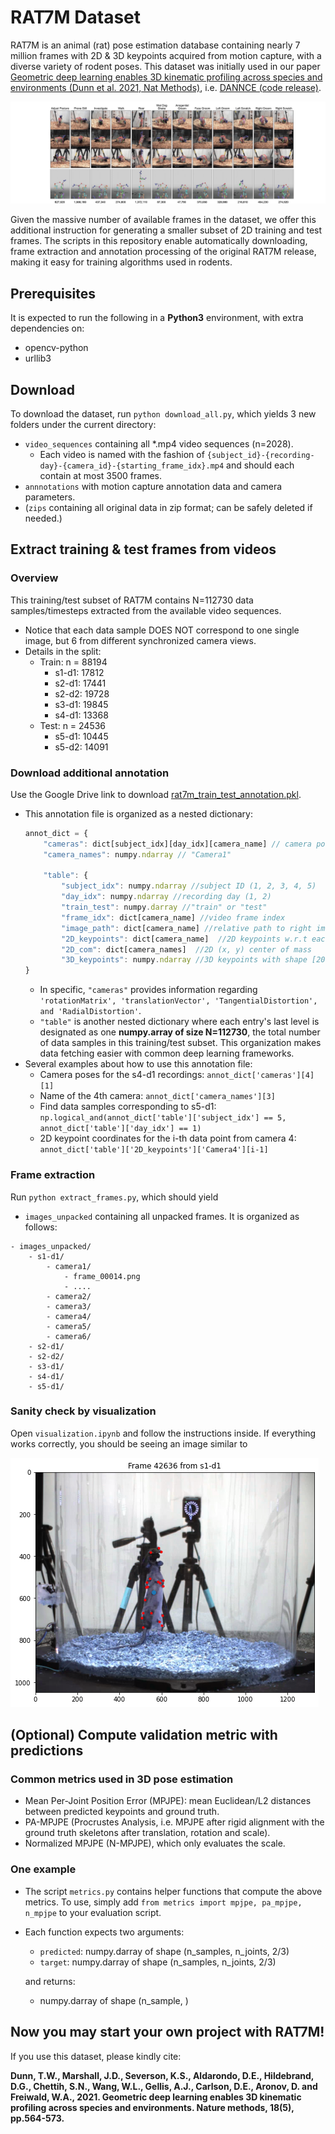 #  RAT7M Dataset 

RAT7M is an animal (rat) pose estimation database containing nearly 7 million frames with 2D & 3D keypoints acquired from motion capture, with a diverse variety of rodent poses. This dataset was initially used in our paper [Geometric deep learning enables 3D kinematic profiling across species and environments (Dunn et al. 2021, Nat Methods)](https://www.nature.com/articles/s41592-021-01106-6), i.e. [DANNCE (code release)](https://github.com/spoonsso/dannce).

![RAT7M Overview](commons/rat7m.jpeg)

Given the massive number of available frames in the dataset, we offer this additional instruction for generating a smaller subset of 2D training and test frames. The scripts in this repository enable automatically downloading, frame extraction and annotation processing of the original RAT7M release, making it easy for training algorithms used in rodents.

## Prerequisites
It is expected to run the following in a **Python3** environment, with extra dependencies on:
* opencv-python
* urllib3

## Download
To download the dataset, run `python download_all.py`, which yields 3 new folders under the current directory:
* `video_sequences` containing all *.mp4 video sequences (n=2028).
    * Each video is named with the fashion of `{subject_id}-{recording-day}-{camera_id}-{starting_frame_idx}.mp4` and should each contain at most 3500 frames.
* `annnotations` with motion capture annotation data and camera parameters.
* (`zips` containing all original data in zip format; can be safely deleted if needed.)

## Extract training & test frames from videos
### Overview
This training/test subset of RAT7M contains N=112730 data samples/timesteps extracted from the available video sequences. 
* Notice that each data sample DOES NOT correspond to one single image, but 6 from different synchronized camera views. 
* Details in the split:
    * Train: n = 88194
        * s1-d1: 17812
        * s2-d1: 17441
        * s2-d2: 19728
        * s3-d1: 19845
        * s4-d1: 13368
    * Test: n = 24536
        * s5-d1: 10445
        * s5-d2: 14091


### Download additional annotation
Use the Google Drive link to download [rat7m_train_test_annotation.pkl](https://drive.google.com/file/d/1sZwwX2v0NGkT9j3I5-QCetCxCKEZk5U-/view?usp=sharing). 

* This annotation file is organized as a nested dictionary:
    ```javascript
    annot_dict = {
        "cameras": dict[subject_idx][day_idx][camera_name] // camera poses
        "camera_names": numpy.ndarray // "Camera1"

        "table": {
            "subject_idx": numpy.ndarray //subject ID (1, 2, 3, 4, 5)
            "day_idx": numpy.ndarray //recording day (1, 2)
            "train_test": numpy.darray //"train" or "test"
            "frame_idx": dict[camera_name] //video frame index
            "image_path": dict[camera_name] //relative path to right image "images_unpacked/s1-d1/camera1/frame_000014.jpg"
            "2D_keypoints": dict[camera_name]  //2D keypoints w.r.t each camera, with shape [20, 2]
            "2D_com": dict[camera_names]  //2D (x, y) center of mass
            "3D_keypoints": numpy.ndarray //3D keypoints with shape [20, 3]   
    }
    ```
    * In specific, `"cameras"` provides information regarding `
        'rotationMatrix',
        'translationVector',
        'TangentialDistortion',
        and 'RadialDistortion'`.
    * `"table"` is another nested dictionary where each entry's last level is designated as one **numpy.array of size N=112730**, the total number of data samples in this training/test subset. This organization makes data fetching easier with common deep learning frameworks.
* Several examples about how to use this annotation file:
    * Camera poses for the s4-d1 recordings: `annot_dict['cameras'][4][1]`
    * Name of the 4th camera: `annot_dict['camera_names'][3]`
    * Find data samples corresponding to s5-d1: `np.logical_and(annot_dict['table']['subject_idx'] == 5, annot_dict['table']['day_idx'] == 1)`
    * 2D keypoint coordinates for the i-th data point from camera 4: `annot_dict['table']['2D_keypoints']['Camera4'][i-1]`

### Frame extraction
Run `python extract_frames.py`, which should yield
* `images_unpacked` containing all unpacked frames. It is organized as follows:
```
- images_unpacked/
    - s1-d1/
        - camera1/
            - frame_00014.png
            - ....
        - camera2/
        - camera3/
        - camera4/
        - camera5/
        - camera6/
    - s2-d1/
    - s2-d2/
    - s3-d1/
    - s4-d1/
    - s5-d1/
```
### Sanity check by visualization
Open `visualization.ipynb` and follow the instructions inside. If everything works correctly, you should be seeing an image similar to 

![sample_frame](commons/sample_frame.png)

## (Optional) Compute validation metric with predictions
### Common metrics used in 3D pose estimation
* Mean Per-Joint Position Error (MPJPE): mean Euclidean/L2 distances between predicted keypoints and ground truth.
* PA-MPJPE (Procrustes Analysis, i.e. MPJPE after rigid alignment with the ground truth skeletons after translation, rotation and scale).
* Normalized MPJPE (N-MPJPE), which only evaluates the scale.

### One example
* The script `metrics.py` contains helper functions that compute the above metrics. To use, simply add `from metrics import mpjpe, pa_mpjpe, n_mpjpe` to your evaluation script.
* Each function expects two arguments:
    * `predicted`: numpy.darray of shape (n_samples, n_joints, 2/3)
    * `target`: numpy.darray of shape (n_samples, n_joints, 2/3)

    and returns:
    * numpy.darray of shape (n_sample, )
## Now you may start your own project with RAT7M!
If you use this dataset, please kindly cite:

**Dunn, T.W., Marshall, J.D., Severson, K.S., Aldarondo, D.E., Hildebrand, D.G., Chettih, S.N., Wang, W.L., Gellis, A.J., Carlson, D.E., Aronov, D. and Freiwald, W.A., 2021. Geometric deep learning enables 3D kinematic profiling across species and environments. Nature methods, 18(5), pp.564-573.**